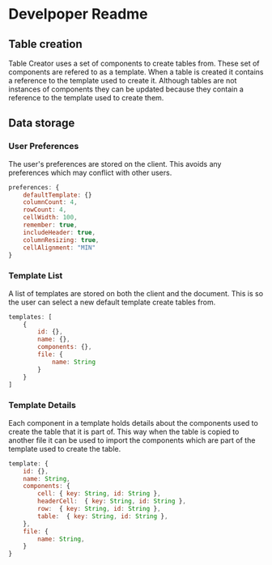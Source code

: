 # Develpoper Readme


## Table creation

Table Creator uses a set of components to create tables from. These set of components are refered to as a template. When a table is created it contains a reference to the template used to create it. Although tables are not instances of components they can be updated because they contain a reference to the template used to create them.

## Data storage

### User Preferences

The user's preferences are stored on the client. This avoids any preferences which may conflict with other users.

```js
preferences: {
    defaultTemplate: {}
    columnCount: 4,
    rowCount: 4,
    cellWidth: 100,
    remember: true,
    includeHeader: true,
    columnResizing: true,
    cellAlignment: "MIN"
}
```

### Template List

A list of templates are stored on both the client and the document. This is so the user can select a new default template create tables from.

```js
templates: [
    {
        id: {},
        name: {},
        components: {},
        file: {
            name: String
        }
    }
]
```

### Template Details

Each component in a template holds details about the components used to create the table that it is part of. This way when the table is copied to another file it can be used to import the components which are part of the template used to create the table.

```js
template: {
    id: {},
    name: String,
    components: {
        cell: { key: String, id: String },
        headerCell:  { key: String, id: String },
        row:  { key: String, id: String },
        table:  { key: String, id: String },
    },
    file: {
        name: String,
    }
}
```




